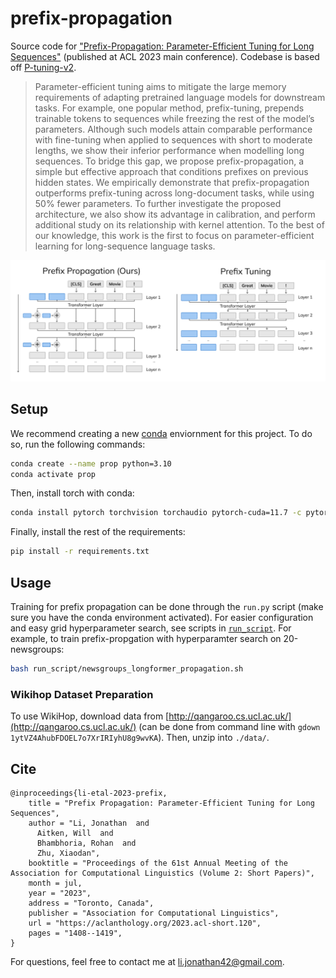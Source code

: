 # prefix-propagation

Source code for ["Prefix-Propagation: Parameter-Efficient Tuning for Long Sequences"](https://aclanthology.org/2023.acl-short.120/) (published at ACL 2023 main conference). Codebase is based off [P-tuning-v2](https://github.com/THUDM/P-tuning-v2).

> Parameter-efficient tuning aims to mitigate the large memory requirements of adapting pretrained language models for downstream tasks. For example, one popular method, prefix-tuning, prepends trainable tokens to sequences while freezing the rest of the model’s parameters. Although such models attain comparable performance with fine-tuning when applied to sequences with short to moderate lengths, we show their inferior performance when modelling long sequences. To bridge this gap, we propose prefix-propagation, a simple but effective approach that conditions prefixes on previous hidden states. We empirically demonstrate that prefix-propagation outperforms prefix-tuning across long-document tasks, while using 50% fewer parameters. To further investigate the proposed architecture, we also show its advantage in calibration, and perform additional study on its relationship with kernel attention. To the best of our knowledge, this work is the first to focus on parameter-efficient learning for long-sequence language tasks.

![Prefix-Propagation Architecture](./figures/arch.png)

## Setup

We recommend creating a new [conda](https://docs.conda.io/en/latest/) enviornment for this project. To do so, run the following commands:
```bash
conda create --name prop python=3.10
conda activate prop
```

Then, install torch with conda:
```bash
conda install pytorch torchvision torchaudio pytorch-cuda=11.7 -c pytorch -c nvidia
```

Finally, install the rest of the requirements:
```bash
pip install -r requirements.txt
```

## Usage

Training for prefix propagation can be done through the `run.py` script (make sure you have the conda environment activated). For easier configuration and easy grid hyperparameter search, see scripts in [`run_script`](./run_script/). For example, to train prefix-propgation with hyperparamter search on 20-newsgroups:
```bash
bash run_script/newsgroups_longformer_propagation.sh
```

### Wikihop Dataset Preparation

To use WikiHop, download data from [http://qangaroo.cs.ucl.ac.uk/](http://qangaroo.cs.ucl.ac.uk/) (can be done from command line with `gdown 1ytVZ4AhubFDOEL7o7XrIRIyhU8g9wvKA`). Then, unzip into `./data/`.

## Cite

```
@inproceedings{li-etal-2023-prefix,
    title = "Prefix Propagation: Parameter-Efficient Tuning for Long Sequences",
    author = "Li, Jonathan  and
      Aitken, Will  and
      Bhambhoria, Rohan  and
      Zhu, Xiaodan",
    booktitle = "Proceedings of the 61st Annual Meeting of the Association for Computational Linguistics (Volume 2: Short Papers)",
    month = jul,
    year = "2023",
    address = "Toronto, Canada",
    publisher = "Association for Computational Linguistics",
    url = "https://aclanthology.org/2023.acl-short.120",
    pages = "1408--1419",
}
```

For questions, feel free to contact me at [li.jonathan42@gmail.com](mailto:li.jonathan42@gmail.com).

